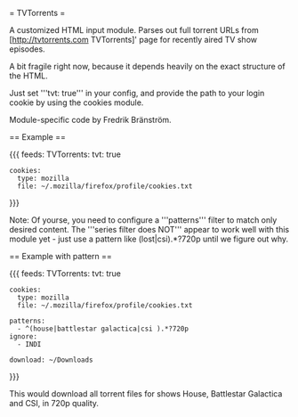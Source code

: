 = TVTorrents =

A customized HTML input module. Parses out full torrent URLs from [http://tvtorrents.com TVTorrents]' page for recently aired TV show episodes.

A bit fragile right now, because it depends heavily on the exact structure of the HTML.

Just set '''tvt: true''' in your config, and provide the path to your login cookie by using the cookies module.

Module-specific code by Fredrik Bränström.

== Example ==

{{{
feeds:
  TVTorrents:
    tvt: true

    cookies:
      type: mozilla
      file: ~/.mozilla/firefox/profile/cookies.txt
}}}

Note: Of yourse, you need to configure a '''patterns''' filter to match only desired content. The '''series filter does NOT''' appear to work well with this module yet - just use a pattern like (lost|csi).*?720p until we figure out why.

== Example with pattern ==

{{{
feeds:
  TVTorrents:
    tvt: true

    cookies:
      type: mozilla
      file: ~/.mozilla/firefox/profile/cookies.txt

    patterns:
      - ^(house|battlestar galactica|csi ).*?720p
    ignore:
      - INDI

    download: ~/Downloads
}}}

This would download all torrent files for shows House, Battlestar Galactica and CSI, in 720p quality.
